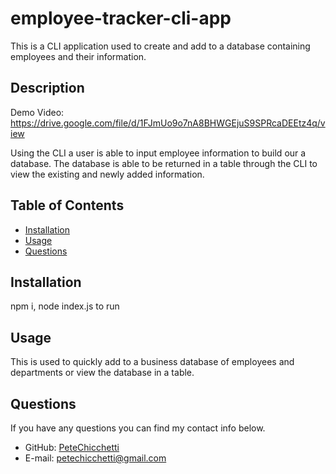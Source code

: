 # employee-tracker-cli-app
This is a CLI application used to create and add to a database containing employees and their information.

## Description

Demo Video: https://drive.google.com/file/d/1FJmUo9o7nA8BHWGEjuS9SPRcaDEEtz4q/view

Using the CLI a user is able to input employee information to build our a database. The database is able to be returned in a table through the CLI to view the existing and newly added information. 
          
## Table of Contents

* [Installation](#installation)
* [Usage](#usage)
* [Questions](#questions)
          
## Installation

npm i, node index.js to run
          
## Usage

This is used to quickly add to a business database of employees and departments or view the database in a table.
          
## Questions
If you have any questions you can find my contact info below.
* GitHub: [PeteChicchetti](https://github.com/PeteChicchetti)
* E-mail: petechicchetti@gmail.com
